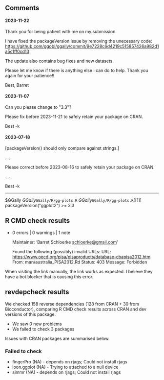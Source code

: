
## Comments
#### 2023-11-22

Thank you for being patient with me on my submission.

I have fixed the packageVersion issue by removing the unecessary code: https://github.com/ggobi/ggally/commit/9e7228c6d4219c515857426a982d1a5c1ff0cd13

The update also contains bug fixes and new datasets.

Please let me know if there is anything else I can do to help. Thank you again for your patience!!

Best,
Barret


#### 2023-11-07

Can you please change to "3.3"?

Please fix before 2023-11-21 to safely retain your package on CRAN.

Best
-k


#### 2023-07-18

[packageVersion() should only compare against strings.]

....

Please correct before 2023-08-16 to safely retain your package on CRAN.

....

Best
-k

**********************************

$GGally
$GGally$`GGally/R/gg-plots.R`
$GGally$`GGally/R/gg-plots.R`[[1]]
packageVersion("ggplot2") >= 3.3



## R CMD check results

* 0 errors | 0 warnings | 1 note

  Maintainer: ‘Barret Schloerke <schloerke@gmail.com>’

  Found the following (possibly) invalid URLs:
    URL: https://www.oecd.org/pisa/pisaproducts/database-cbapisa2012.htm
      From: man/australia_PISA2012.Rd
      Status: 403
      Message: Forbidden

When visiting the link manually, the link works as expected. I believe they have a bot blocker that is causing this error.


## revdepcheck results

We checked 158 reverse dependencies (128 from CRAN + 30 from Bioconductor), comparing R CMD check results across CRAN and dev versions of this package.

 * We saw 0 new problems
 * We failed to check 3 packages

Issues with CRAN packages are summarised below.

### Failed to check

* fingerPro   (NA) - depends on rjags; Could not install rjags
* loon.ggplot (NA) - Trying to attached to a null device
* simmr       (NA) - depends on rjags; Could not install rjags
